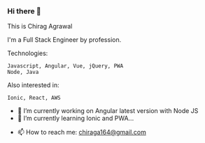 ### Hi there 👋

This is Chirag Agrawal

I'm a Full Stack Engineer by profession.

Technologies:

    Javascript, Angular, Vue, jQuery, PWA
    Node, Java

Also interested in:

    Ionic, React, AWS

- 🔭 I’m currently working on Angular latest version with Node JS
- 🌱 I’m currently learning Ionic and PWA...
<!-- - 🤔 I’m looking for help with ...
- 💬 Ask me about ... -->
- 📫 How to reach me: chiraga164@gmail.com
